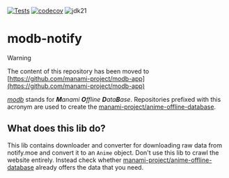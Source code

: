 [![Tests](https://github.com/manami-project/modb-notify/actions/workflows/tests.yml/badge.svg)](https://github.com/manami-project/modb-notify/actions/workflows/tests.yml) [![codecov](https://codecov.io/gh/manami-project/modb-notify/graph/badge.svg?token=GTYUIGRDT2)](https://codecov.io/gh/manami-project/modb-notify) ![jdk21](https://img.shields.io/badge/jdk-21-informational)
# modb-notify

> [!WARNING]  
> The content of this repository has been moved to [https://github.com/manami-project/modb-app](https://github.com/manami-project/modb-app)

_[modb](https://github.com/manami-project?tab=repositories&q=modb&type=source)_ stands for _**M**anami **O**ffline **D**ata**B**ase_. Repositories prefixed with this acronym are used to create the [manami-project/anime-offline-database](https://github.com/manami-project/anime-offline-database).

## What does this lib do?
This lib contains downloader and converter for downloading raw data from notify.moe and convert it to an `Anime` object.
Don't use this lib to crawl the website entirely. Instead check whether [manami-project/anime-offline-database](https://github.com/manami-project/anime-offline-database) already offers the data that you need.